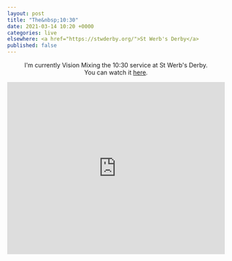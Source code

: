 ```yaml
---
layout: post
title: "The&nbsp;10:30"
date: 2021-03-14 10:20 +0000
categories: live
elsewhere: <a href="https://stwderby.org/">St Werb's Derby</a>
published: false
---
```

<p style="text-align: center;">I'm currently Vision Mixing the 10:30 service at St Werb's Derby.<br />You can watch it <a href="https://stwderby.online.church/">here</a>.</p>

<iframe width="100%" height="400em" src="https://www.youtube.com/embed/SUWIxy0XCP0" frameborder="0" allow="accelerometer; autoplay; clipboard-write; encrypted-media; gyroscope; picture-in-picture" allowfullscreen></iframe>